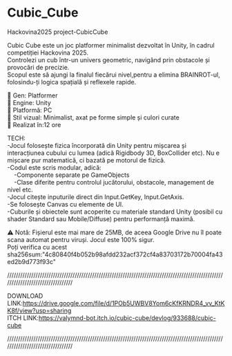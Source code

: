 # Cubic_Cube  
Hackovina2025 project-CubicCube  
  
Cubic Cube este un joc platformer minimalist dezvoltat în Unity, în cadrul competiției Hackovina 2025.  
Controlezi un cub într-un univers geometric, navigând prin obstacole și provocări de precizie.  
Scopul este să ajungi la finalul fiecărui nivel,pentru a elimina BRAINROT-ul, folosindu-ți logica spațială și reflexele rapide.  
  
🔹 Gen: Platformer  
🔹 Engine: Unity  
🔹 Platformă: PC  
🔹 Stil vizual: Minimalist, axat pe forme simple și culori curate  
🔹 Realizat în:12 ore  
  
TECH:  
-Jocul folosește fizica încorporată din Unity pentru mișcarea și interacțiunea cubului cu lumea (adică Rigidbody 3D, BoxCollider etc). Nu e mișcare pur matematică, ci bazată pe motorul de fizică.  
-Codul este scris modular, adică:  
&nbsp;&nbsp;&nbsp;&nbsp;-Componente separate pe GameObjects  
&nbsp;&nbsp;&nbsp;&nbsp;-Clase diferite pentru controlul jucătorului, obstacole, management de nivel etc.  
-Jocul citește inputurile direct din Input.GetKey, Input.GetAxis.  
-Se folosește Canvas cu elemente de UI.  
-Cuburile și obiectele sunt acoperite cu materiale standard Unity (posibil cu shader Standard sau Mobile/Diffuse) pentru performanță maximă.  

⚠️ Notă: Fișierul este mai mare de 25MB, de aceea Google Drive nu îl poate scana automat pentru viruși. Jocul este 100% sigur.  
Poți verifica cu acest sha256sum:"4c80840f4b052b98afdd232acf372cf4a83703172b70004fa43ed2b9d773f93c"  
  
/////////////////////////////////////////////////////////////////////////////////////////////////////////////////////////////////  
  
DOWNLOAD LINK:https://drive.google.com/file/d/1POb5UWBV8Yom6cKfKRNDR4_vv_KtKK8f/view?usp=sharing  
ITCH LINK:https://valymnd-bot.itch.io/cubic-cube/devlog/933688/cubic-cube 
  
/////////////////////////////////////////////////////////////////////////////////////////////////////////////////////////////////  
  


